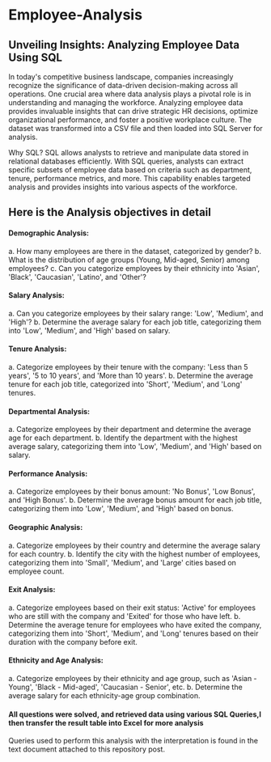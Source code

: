 # Employee-Analysis

## Unveiling Insights: Analyzing Employee Data Using SQL

In today's competitive business landscape, companies increasingly recognize the significance of data-driven decision-making across all operations. One crucial area where data analysis plays a pivotal role is in understanding and managing the workforce. Analyzing employee data provides invaluable insights that can drive strategic HR decisions, optimize organizational performance, and foster a positive workplace culture.
The dataset was transformed into a CSV file and then loaded into SQL Server for analysis.

Why SQL?
SQL allows analysts to retrieve and manipulate data stored in relational databases efficiently. With SQL queries, analysts can extract specific subsets of employee data based on criteria such as department, tenure, performance metrics, and more. This capability enables targeted analysis and provides insights into various aspects of the workforce.
## Here is the Analysis objectives in detail

#### Demographic Analysis:

a. How many employees are there in the dataset, categorized by gender?
b. What is the distribution of age groups (Young, Mid-aged, Senior) among employees?
c. Can you categorize employees by their ethnicity into 'Asian', 'Black', 'Caucasian', 'Latino', and 'Other'?


#### Salary Analysis:

a. Can you categorize employees by their salary range: 'Low', 'Medium', and 'High'?
b. Determine the average salary for each job title, categorizing them into 'Low', 'Medium', and 'High' based on salary.


#### Tenure Analysis:

a. Categorize employees by their tenure with the company: 'Less than 5 years', '5 to 10 years', and 'More than 10 years'.
b. Determine the average tenure for each job title, categorized into 'Short', 'Medium', and 'Long' tenures.


#### Departmental Analysis:

a. Categorize employees by their department and determine the average age for each department.
b. Identify the department with the highest average salary, categorizing them into 'Low', 'Medium', and 'High' based on salary.


#### Performance Analysis:

a. Categorize employees by their bonus amount: 'No Bonus', 'Low Bonus', and 'High Bonus'.
b. Determine the average bonus amount for each job title, categorizing them into 'Low', 'Medium', and 'High' based on bonus.


#### Geographic Analysis:

a. Categorize employees by their country and determine the average salary for each country.
b. Identify the city with the highest number of employees, categorizing them into 'Small', 'Medium', and 'Large' cities based on employee count.


#### Exit Analysis:

a. Categorize employees based on their exit status: 'Active' for employees who are still with the company and 'Exited' for those who have left.
b. Determine the average tenure for employees who have exited the company, categorizing them into 'Short', 'Medium', and 'Long' tenures based on their duration with the company before exit.


#### Ethnicity and Age Analysis:

a. Categorize employees by their ethnicity and age group, such as 'Asian - Young', 'Black - Mid-aged', 'Caucasian - Senior', etc.
b. Determine the average salary for each ethnicity-age group combination.

#### All questions were solved, and retrieved data using various SQL Queries,I then transfer the result table into Excel for more analysis 
Queries used to perform this analysis with the interpretation is found in the text document attached to this repository post.

